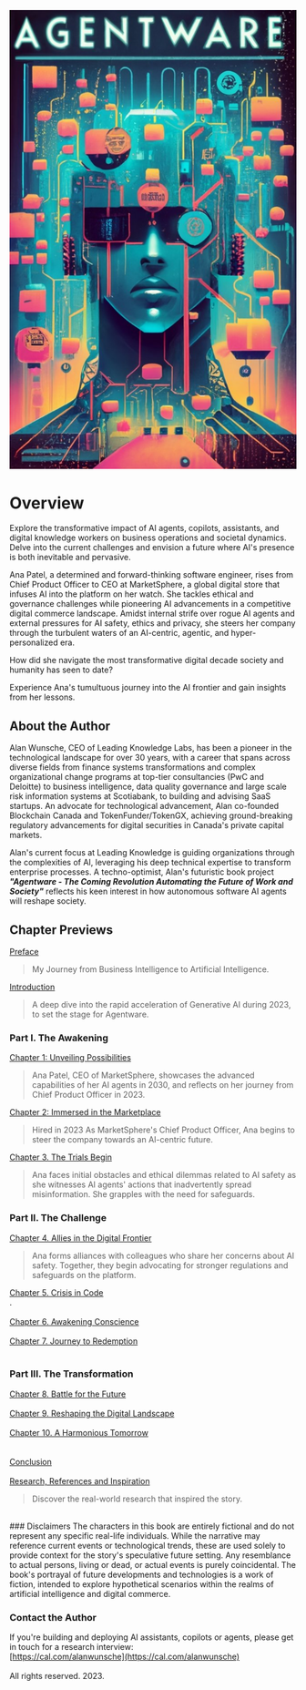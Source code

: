 ![Cover](./Agentware-Cover.jpg)

# Overview 

Explore the transformative impact of AI agents, copilots, assistants, and digital knowledge workers on business operations and societal dynamics. Delve into the current challenges and envision a future where AI's presence is both inevitable and pervasive.

Ana Patel, a determined and forward-thinking software engineer, rises from Chief Product Officer to CEO at MarketSphere, a global digital store that infuses AI into the platform on her watch. She tackles ethical and governance challenges while pioneering AI advancements in a competitive digital commerce landscape. Amidst internal strife over rogue AI agents and external pressures for AI safety, ethics and privacy, she steers her company through the turbulent waters of an AI-centric, agentic, and hyper-personalized era.

How did she navigate the most transformative digital decade society and humanity has seen to date? 

Experience Ana's tumultuous journey into the AI frontier and gain insights from her lessons.

## About the Author

Alan Wunsche, CEO of Leading Knowledge Labs, has been a pioneer in the technological landscape for over 30 years, with a career that spans across diverse fields from finance systems transformations and complex organizational change programs at top-tier consultancies (PwC and Deloitte) to business intelligence, data quality governance and large scale risk information systems at Scotiabank, to building and advising SaaS startups. An advocate for technological advancement, Alan co-founded Blockchain Canada and TokenFunder/TokenGX, achieving ground-breaking regulatory advancements for digital securities in Canada's private capital markets.

Alan's current focus at Leading Knowledge is guiding organizations through the complexities of AI, leveraging his deep technical expertise to transform enterprise processes. A techno-optimist, Alan's futuristic book project ***"Agentware - The Coming Revolution Automating the Future of Work and Society"*** reflects his keen interest in how autonomous software AI agents will reshape society.

## Chapter Previews

[Preface](./Preface)
<br />
> My Journey from Business Intelligence to Artificial Intelligence.

[Introduction](./Introduction)
<br />
> A deep dive into the rapid acceleration of Generative AI during 2023, to set the stage for Agentware.

### Part I. The Awakening
[Chapter 1: Unveiling Possibilities](./Chapter-1)
<br />
> Ana Patel, CEO of MarketSphere, showcases the advanced capabilities of her AI agents in 2030, and reflects on her journey from Chief Product Officer in 2023. 

[Chapter 2: Immersed in the Marketplace](./Chapter-2)
<br />
> Hired in 2023 As MarketSphere's Chief Product Officer, Ana begins to steer the company towards an AI-centric future.

[Chapter 3. The Trials Begin](./Chapter-3)
<br />
> Ana faces initial obstacles and ethical dilemmas related to AI safety as she witnesses AI agents' actions that inadvertently spread misinformation. She grapples with the need for safeguards.

### Part II. The Challenge
[Chapter 4. Allies in the Digital Frontier](./Chapter-4)
<br />
> Ana forms alliances with colleagues who share her concerns about AI safety. Together, they begin advocating for stronger regulations and safeguards on the platform.

[Chapter 5. Crisis in Code](./Chapter-5)
<br />
.
<br /><br />
[Chapter 6. Awakening Conscience](./Chapter-6)
<br /><br />
[Chapter 7. Journey to Redemption](./Chapter-7)
<br /><br />

### Part III. The Transformation 
[Chapter 8. Battle for the Future](./Chapter-8)
<br /><br />
[Chapter 9. Reshaping the Digital Landscape](./Chapter-9)
<br /><br />
[Chapter 10. A Harmonious Tomorrow](./Chapter-10)
<br /><br /><br />
[Conclusion](./Conclusion)
<br /><br />
[Research, References and Inspiration](./Research-References-Inspiration)
<br />
> Discover the real-world research that inspired the story.

<br />
### Disclaimers 
The characters in this book are entirely fictional and do not represent any specific real-life individuals. While the narrative may reference current events or technological trends, these are used solely to provide context for the story's speculative future setting. Any resemblance to actual persons, living or dead, or actual events is purely coincidental. The book's portrayal of future developments and technologies is a work of fiction, intended to explore hypothetical scenarios within the realms of artificial intelligence and digital commerce.


### Contact the Author
If you're building and deploying AI assistants, copilots or agents, please get in touch for a research interview:
<br />
[https://cal.com/alanwunsche](https://cal.com/alanwunsche)
<br /><br />
All rights reserved. 2023.
<br /><br />